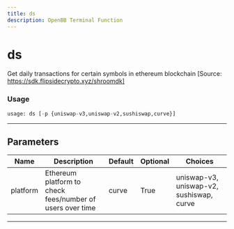 ```yaml
---
title: ds
description: OpenBB Terminal Function
---
```


# ds

Get daily transactions for certain symbols in ethereum blockchain [Source: https://sdk.flipsidecrypto.xyz/shroomdk]

### Usage 
```python
usage: ds [-p {uniswap-v3,uniswap-v2,sushiswap,curve}]
```
---
## Parameters

| Name | Description | Default | Optional | Choices |
| ---- | ----------- | ------- | -------- | ------- |
| platform | Ethereum platform to check fees/number of users over time | curve | True | uniswap-v3, uniswap-v2, sushiswap, curve |
---

